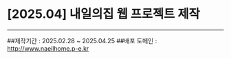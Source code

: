 # [2025.04] 내일의집 웹 프로젝트 제작
---
##제작기간 : 2025.02.28 ~ 2025.04.25
##배포 도메인 : http://www.naeilhome.p-e.kr

